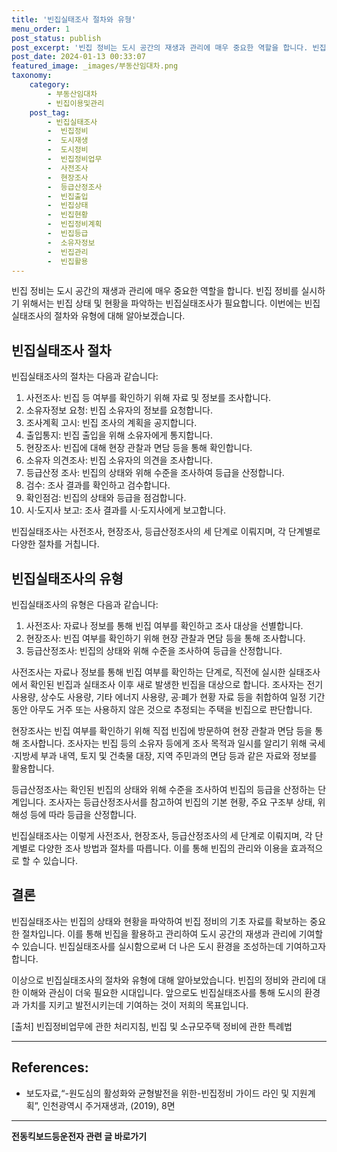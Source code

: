 ```yaml
---
title: '빈집실태조사 절차와 유형'
menu_order: 1
post_status: publish
post_excerpt: '빈집 정비는 도시 공간의 재생과 관리에 매우 중요한 역할을 합니다. 빈집 정비를 실시하기 위해서는 빈집 상태 및 현황을 파악하는 빈집실태조사가 필요합니다. 이번에는 빈집실태조사의 절차와 유형에 대해 알아보겠습니다.'
post_date: 2024-01-13 00:33:07
featured_image: _images/부동산임대차.png
taxonomy:
    category:
        - 부동산임대차
        - 빈집이용및관리
    post_tag:
        - 빈집실태조사
        -  빈집정비
        -  도시재생
        -  도시정비
        -  빈집정비업무
        -  사전조사
        -  현장조사
        -  등급산정조사
        -  빈집출입
        -  빈집상태
        -  빈집현황
        -  빈집정비계획
        -  빈집등급
        -  소유자정보
        -  빈집관리
        -  빈집활용
---
```



빈집 정비는 도시 공간의 재생과 관리에 매우 중요한 역할을 합니다. 빈집 정비를 실시하기 위해서는 빈집 상태 및 현황을 파악하는 빈집실태조사가 필요합니다. 이번에는 빈집실태조사의 절차와 유형에 대해 알아보겠습니다.

## 빈집실태조사 절차
빈집실태조사의 절차는 다음과 같습니다:

1. 사전조사: 빈집 등 여부를 확인하기 위해 자료 및 정보를 조사합니다.
2. 소유자정보 요청: 빈집 소유자의 정보를 요청합니다.
3. 조사계획 고시: 빈집 조사의 계획을 공지합니다.
4. 출입통지: 빈집 출입을 위해 소유자에게 통지합니다.
5. 현장조사: 빈집에 대해 현장 관찰과 면담 등을 통해 확인합니다.
6. 소유자 의견조사: 빈집 소유자의 의견을 조사합니다.
7. 등급산정 조사: 빈집의 상태와 위해 수준을 조사하여 등급을 산정합니다.
8. 검수: 조사 결과를 확인하고 검수합니다.
9. 확인점검: 빈집의 상태와 등급을 점검합니다.
10. 시·도지사 보고: 조사 결과를 시·도지사에게 보고합니다.

빈집실태조사는 사전조사, 현장조사, 등급산정조사의 세 단계로 이뤄지며, 각 단계별로 다양한 절차를 거칩니다.

## 빈집실태조사의 유형
빈집실태조사의 유형은 다음과 같습니다:

1. 사전조사: 자료나 정보를 통해 빈집 여부를 확인하고 조사 대상을 선별합니다.
2. 현장조사: 빈집 여부를 확인하기 위해 현장 관찰과 면담 등을 통해 조사합니다.
3. 등급산정조사: 빈집의 상태와 위해 수준을 조사하여 등급을 산정합니다.

사전조사는 자료나 정보를 통해 빈집 여부를 확인하는 단계로, 직전에 실시한 실태조사에서 확인된 빈집과 실태조사 이후 새로 발생한 빈집을 대상으로 합니다. 조사자는 전기 사용량, 상수도 사용량, 기타 에너지 사용량, 공·폐가 현황 자료 등을 취합하여 일정 기간 동안 아무도 거주 또는 사용하지 않은 것으로 추정되는 주택을 빈집으로 판단합니다.

현장조사는 빈집 여부를 확인하기 위해 직접 빈집에 방문하여 현장 관찰과 면담 등을 통해 조사합니다. 조사자는 빈집 등의 소유자 등에게 조사 목적과 일시를 알리기 위해 국세·지방세 부과 내역, 토지 및 건축물 대장, 지역 주민과의 면담 등과 같은 자료와 정보를 활용합니다.

등급산정조사는 확인된 빈집의 상태와 위해 수준을 조사하여 빈집의 등급을 산정하는 단계입니다. 조사자는 등급산정조사서를 참고하여 빈집의 기본 현황, 주요 구조부 상태, 위해성 등에 따라 등급을 산정합니다.

빈집실태조사는 이렇게 사전조사, 현장조사, 등급산정조사의 세 단계로 이뤄지며, 각 단계별로 다양한 조사 방법과 절차를 따릅니다. 이를 통해 빈집의 관리와 이용을 효과적으로 할 수 있습니다.

## 결론
빈집실태조사는 빈집의 상태와 현황을 파악하여 빈집 정비의 기초 자료를 확보하는 중요한 절차입니다. 이를 통해 빈집을 활용하고 관리하여 도시 공간의 재생과 관리에 기여할 수 있습니다. 빈집실태조사를 실시함으로써 더 나은 도시 환경을 조성하는데 기여하고자 합니다.

이상으로 빈집실태조사의 절차와 유형에 대해 알아보았습니다. 빈집의 정비와 관리에 대한 이해와 관심이 더욱 필요한 시대입니다. 앞으로도 빈집실태조사를 통해 도시의 환경과 가치를 지키고 발전시키는데 기여하는 것이 저희의 목표입니다.

[출처] 빈집정비업무에 관한 처리지침, 빈집 및 소규모주택 정비에 관한 특례법

---

## References:
- 보도자료,“-원도심의 활성화와 균형발전을 위한-빈집정비 가이드 라인 및 지원계획”, 인천광역시 주거재생과, (2019), 8면
<!-- wp:separator -->
<hr class="wp-block-separator has-alpha-channel-opacity"/>
<!-- /wp:separator -->

<!-- wp:group {"backgroundColor":"base","layout":{"type":"constrained"}} -->
<div class="wp-block-group has-base-background-color has-background"><!-- wp:paragraph {"align":"center","fontSize":"medium"} -->
<p class="has-text-align-center has-large-font-size"><strong>전동킥보드등운전자 관련 글 바로가기</strong></p>
<!-- /wp:paragraph -->


<!-- wp:latest-posts
{"categories":[{"id":1824,"count":19,"description":"","link":"https://uknowlaw.com/category/%ec%a0%84%eb%8f%99%ed%82%a5%eb%b3%b4%eb%93%9c%eb%93%b1%ec%9a%b4%ec%a0%84%ec%9e%90/","name":"전동킥보드등운전자","slug":"전동킥보드등운전자","taxonomy":"category","parent":0,"meta":[],"_links":{"self":[{"href":"https://uknowlaw.com/wp-json/wp/v2/categories/1824"}],"collection":[{"href":"https://uknowlaw.com/wp-json/wp/v2/categories"}],"about":[{"href":"https://uknowlaw.com/wp-json/wp/v2/taxonomies/category"}],"wp:post_type":[{"href":"https://uknowlaw.com/wp-json/wp/v2/posts?categories=1824"}],"curies":[{"name":"wp","href":"https://api.w.org/{rel}","templated":true}]}}],"postsToShow":100,"excerptLength":28,"postLayout":"grid","columns":2,"featuredImageAlign":"left","featuredImageSizeSlug":"large","fontSize":"small"} /--></div>
<!-- /wp:group -->